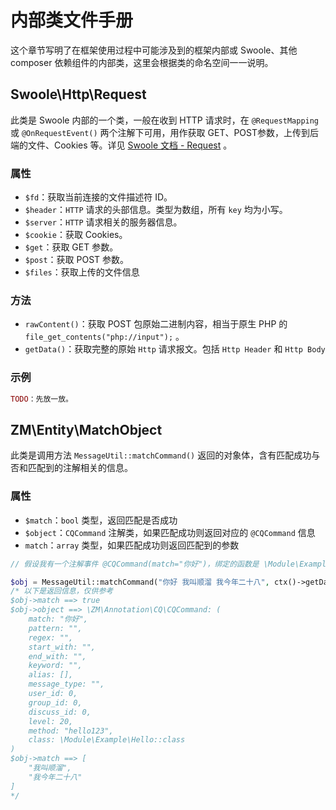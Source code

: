 # 内部类文件手册

这个章节写明了在框架使用过程中可能涉及到的框架内部或 Swoole、其他 composer 依赖组件的内部类，这里会根据类的命名空间一一说明。

## Swoole\Http\Request

此类是 Swoole 内部的一个类，一般在收到 HTTP 请求时，在 `@RequestMapping` 或 `@OnRequestEvent()` 两个注解下可用，用作获取 GET、POST参数，上传到后端的文件、Cookies 等。详见 [Swoole 文档 - Request](http://wiki.swoole.com/#/http_server?id=httprequest) 。

### 属性

- `$fd`：获取当前连接的文件描述符 ID。
- `$header`：`HTTP` 请求的头部信息。类型为数组，所有 `key` 均为小写。
- `$server`：`HTTP` 请求相关的服务器信息。
- `$cookie`：获取 Cookies。
- `$get`：获取 GET 参数。
- `$post`：获取 POST 参数。
- `$files`：获取上传的文件信息

### 方法

- `rawContent()`：获取 POST 包原始二进制内容，相当于原生 PHP 的 ` file_get_contents("php://input");` 。
- `getData()`：获取完整的原始 `Http` 请求报文。包括 `Http Header` 和 `Http Body`

### 示例

```php
TODO：先放一放。
```

## ZM\Entity\MatchObject

此类是调用方法 `MessageUtil::matchCommand()` 返回的对象体，含有匹配成功与否和匹配到的注解相关的信息。

### 属性

- `$match`：`bool` 类型，返回匹配是否成功
- `$object`：`CQCommand` 注解类，如果匹配成功则返回对应的 `@CQCommand` 信息
- `match`：`array` 类型，如果匹配成功则返回匹配到的参数

```php
// 假设我有一个注解事件 @CQCommand(match="你好")，绑定的函数是 \Module\Example\Hello 下的 hello123()

$obj = MessageUtil::matchCommand("你好 我叫顺溜 我今年二十八", ctx()->getData());
/* 以下是返回信息，仅供参考
$obj->match ==> true
$obj->object ==> \ZM\Annotation\CQ\CQCommand: (
	match: "你好",
    pattern: "",
    regex: "",
    start_with: "",
    end_with: "",
    keyword: "",
    alias: [],
    message_type: "",
    user_id: 0,
    group_id: 0,
    discuss_id: 0,
    level: 20,
    method: "hello123",
    class: \Module\Example\Hello::class
)
$obj->match ==> [
	"我叫顺溜",
	"我今年二十八"
]
*/
```
